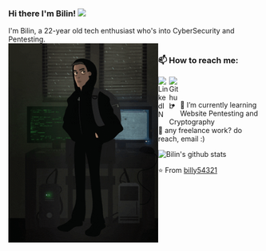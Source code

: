 ### Hi there I'm Bilin! <img src="https://media.giphy.com/media/hvRJCLFzcasrR4ia7z/giphy.gif" width="25px">
I'm Bilin, a 22-year old tech enthusiast who's into CyberSecurity and Pentesting.<br>
<img align="left" src="https://github.com/raison024/raison024/blob/main/mrrobot.gif" width="300" height="400" />
### 📫 How to reach me: 
<a href="https://www.linkedin.com/in/bilin-p-oommen-314a68152/">
  <img align="left" alt="LinkedIN" width="22px" src="https://raw.githubusercontent.com/peterthehan/peterthehan/master/assets/linkedin.svg" />
</a>
<a href="https://github.com/billy54321">
  <img align="left" alt="Github" width="22px" src="https://raw.githubusercontent.com/peterthehan/peterthehan/master/assets/github.svg" />
</a><br><br>

- 🌱 I’m currently learning Website Pentesting and Cryptography<br>
- 💼 any freelance work? do reach, email :)

![Bilin's github stats](https://github-readme-stats.vercel.app/api?username=billy54321&show_icons=true&theme=dark)

⭐️ From [billy54321](https://github.com/billy54321)
